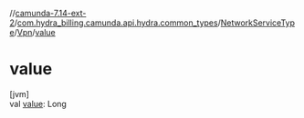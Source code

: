 //[camunda-7.14-ext-2](../../../../index.md)/[com.hydra_billing.camunda.api.hydra.common_types](../../index.md)/[NetworkServiceType](../index.md)/[Vpn](index.md)/[value](value.md)

# value

[jvm]\
val [value](value.md): Long
